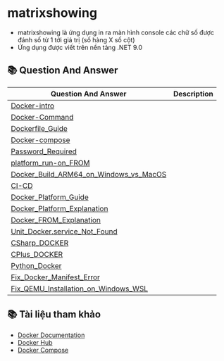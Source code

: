 # matrixshowing
* matrixshowing là ứng dụng in ra màn hình console các chữ số được đánh số từ 1 tới giá trị (số hàng X số cột)
* Ứng dụng được viết trên nền tảng .NET 9.0 

## 📚 Question And Answer
| Question And Answer | Description |
|-----|-----|
| [Docker-intro](Q&A/Docker-intro.md)  | |
| [Docker-Command](Q&A/Docker-Command.md)| |
| [Dockerfile_Guide](Q&A/Dockerfile_Guide.md)  | |
| [Docker-compose](Q&A/Docker_Compose.md)  | |
| [Password_Required](Q&A/Password_Required.md)  | |
| [platform_run-on_FROM](Q&A/platform_run-on_FROM.md)  | |
| [Docker_Build_ARM64_on_Windows_vs_MacOS](Q&A/Docker_Build_ARM64_on_Windows_vs_MacOS.md)  | |
| [CI-CD](Q&A/CI-CD.md)  | |
| [Docker_Platform_Guide](Q&A/Docker_Platform_Guide.md) | |
| [Docker_Platform_Explanation](Q&A/Docker_Platform_Explanation.md) | | 
| [Docker_FROM_Explanation](Q&A/Docker_FROM_Explanation.md) | | 
| [Unit_Docker.service_Not_Found](Q&A/Unit_Docker.service_Not_Found.md)| |
| [CSharp_DOCKER](Q&A/CSharpDOCKER.md)  | |
| [CPlus_DOCKER](Q&A/CPlusDOCKER.md) | | 
| [Python_Docker](Q&A/Python_Docker.md)  | |
|[Fix_Docker_Manifest_Error](Q&A/Fix_Docker_Manifest_Error.md)| |
|[Fix_QEMU_Installation_on_Windows_WSL](Q&A/Fix_QEMU_Installation_on_Windows_WSL.md)| |

## 📚 Tài liệu tham khảo
- [Docker Documentation](https://docs.docker.com/)
- [Docker Hub](https://hub.docker.com/)
- [Docker Compose](https://docs.docker.com/compose/)

